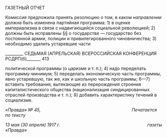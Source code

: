 ГАЗЕТНЫЙ ОТЧЕТ

Комиссия предложила принять резолюцию о том, в каком _направлении_ должна быть изменена партийная программа: 1) в оценке империализма в связи с надвигающейся социальной революцией; 2) должны быть исправлены §§ о государстве — государство без постоянной армии, полиции и привилегированного чиновничества; 3) необходимо удалить устаревшие части

  

_________ СЕДЬМАЯ (АПРЕЛЬСКАЯ) ВСЕРОССИЙСКАЯ КОНФЕРЕНЦИЯ РСДРП(б)_______ 413

политической программы (о царизме и т. п.); 4) надо переделать программу-минимум; 5) переделать экономическую часть программы, явно устаревшую, так же, как и школьную часть программы; 6—7) вставить требования, вытекающие из перерождения строения капиталистического общества (национализация синдицированных отраслей производства и т. п.); 8) добавить характеристику течений в социализме.

_«Правда» № 45,                                                                          Печатается по тексту_

_13 мая (30 апреля) 1917 г.                                                                       газеты «Правда»_